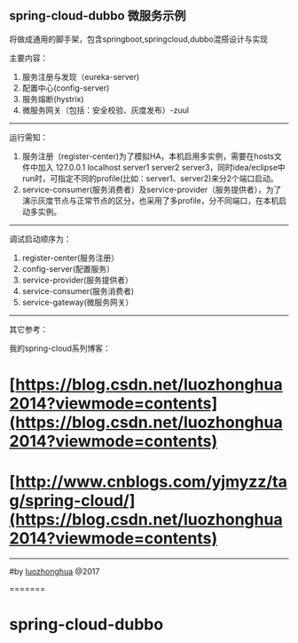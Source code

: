 
spring-cloud-dubbo 微服务示例
---

将做成通用的脚手架，包含springboot,springcloud,dubbo混搭设计与实现

主要内容：

1. 服务注册与发现（eureka-server)
2. 配置中心(config-server)
2. 服务熔断(hystrix)
3. 微服务网关（包括：安全校验、灰度发布）-zuul

---
运行需知：

1.  服务注册（register-center)为了模拟HA，本机启用多实例，需要在hosts文件中加入 127.0.0.1  localhost server1 server2 server3，同时idea/eclipse中run时，可指定不同的profile(比如：server1、server2)来分2个端口启动。
2. service-consumer(服务消费者）及service-provider（服务提供者），为了演示灰度节点与正常节点的区分，也采用了多profile，分不同端口，在本机启动多实例。

---
调试启动顺序为： 

1. register-center(服务注册）
2. config-server(配置服务）
3. service-provider(服务提供者）
4. service-consumer(服务消费者)
5. service-gateway(微服务网关）

---
其它参考：

我的spring-cloud系列博客：
# [https://blog.csdn.net/luozhonghua2014?viewmode=contents](https://blog.csdn.net/luozhonghua2014?viewmode=contents)
# [http://www.cnblogs.com/yjmyzz/tag/spring-cloud/](https://blog.csdn.net/luozhonghua2014?viewmode=contents)

---
#by [luozhonghua](https://blog.csdn.net/luozhonghua2014?viewmode=contents) @2017

=======
# spring-cloud-dubbo
 

